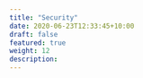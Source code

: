 ```yaml
---
title: "Security"
date: 2020-06-23T12:33:45+10:00
draft: false
featured: true
weight: 12
description: 
---
```

